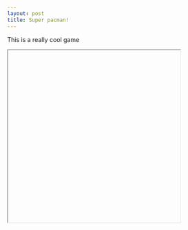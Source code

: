 ```yaml
---
layout: post
title: Super pacman!
---
```


This is a really cool game

<iframe data-src='/p5/first' style='height: 400px; width: 400px'></iframe>
